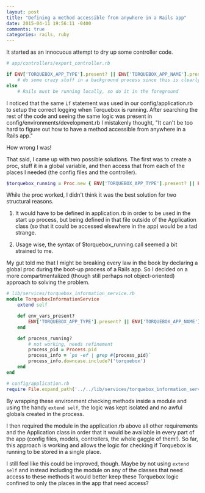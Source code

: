 ```yaml
---
layout: post
title: "Defining a method accessible from anywhere in a Rails app"
date: 2015-04-11 19:56:11 -0400
comments: true
categories: rails, ruby
---
```

It started as an innocuous attempt to dry up some controller code.  

```ruby
# app/controllers/export_controller.rb

if ENV['TORQUEBOX_APP_TYPE'].present? || ENV['TORQUEBOX_APP_NAME'].present?
	# do some crazy stuff in a background process since this is clearly running in production
else
	# Rails must be running locally, so do it in the foreground
```

I noticed that the same `if` statement was used in our config/application.rb to setup the correct logging when Torquebox is running. After searching the rest of the code and seeing the same logic was present in config/environments/development.rb I mistakenly thought, "It can't be too hard to figure out how to have a method accessible from anywhere in a Rails app." 

How wrong I was!

That said, I came up with two possible solutions. The first was to create a proc, stuff it in a global variable, and then access that from each of the places I needed (the config files and the controller).

```ruby
$torquebox_running = Proc.new { ENV['TORQUEBOX_APP_TYPE'].present? || ENV['TORQUEBOX_APP_NAME'].present? }
```

While the proc worked, I didn't think it was the best solution for two structural reasons. 

1. It would have to be defined in application.rb in order to be used in the start up process, but being defined in that file outside of the Application class (so that it could be accessed elsewhere in the app) would be a tad strange. 

2. Usage wise, the syntax of $torquebox_running.call seemed a bit strained to me.

My gut told me that I might be breaking every law in the book by declaring a global proc during the boot-up process of a Rails app. So I decided on a more compartmentalized (though still perhaps not object-oriented) approach to solving the problem. 

```ruby
# lib/services/torquebox_information_service.rb
module TorqueboxInformationService
	extend self

	def env_vars_present? 
		ENV['TORQUEBOX_APP_TYPE'].present? || ENV['TORQUEBOX_APP_NAME'].present?
	end

	def process_running?
		# not working, needs refinement
		process_pid = Process.pid
		process_info = `ps -ef | grep #{process_pid}`
		process_info.downcase.include?('torquebox')
	end
end
```

```ruby
# config/application.rb
require File.expand_path('../../lib/services/torquebox_information_service', __FILE__)
```

By wrapping these environment checking methods inside a module and using the handy `extend self`, the logic was kept isolated and no awful globals created in the process. 

I then required the module in the application.rb above all other requirements and the Application class in order that it would be available in every part of the app (config files, models, controllers, the whole gaggle of them!). So far, this approach is working and allows the logic for checking if Torquebox is running to be stored in a single place. 

I still feel like this could be improved, though. Maybe by not using `extend self` and instead including the module on any of the classes that need access to these methods it would better keep these Torquebox logic confined to only the places in the app that need access?